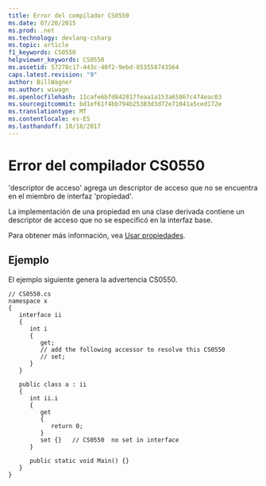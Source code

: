 ```yaml
---
title: Error del compilador CS0550
ms.date: 07/20/2015
ms.prod: .net
ms.technology: devlang-csharp
ms.topic: article
f1_keywords: CS0550
helpviewer_keywords: CS0550
ms.assetid: 57278c17-443c-40f2-9ebd-853558743564
caps.latest.revision: "9"
author: BillWagner
ms.author: wiwagn
ms.openlocfilehash: 11cafe6bfd842817feaa1a153a65867c474eac03
ms.sourcegitcommit: bd1ef61f4bb794b25383d3d72e71041a5ced172e
ms.translationtype: MT
ms.contentlocale: es-ES
ms.lasthandoff: 10/18/2017
---
```

# <a name="compiler-error-cs0550"></a>Error del compilador CS0550
'descriptor de acceso' agrega un descriptor de acceso que no se encuentra en el miembro de interfaz 'propiedad'.  
  
 La implementación de una propiedad en una clase derivada contiene un descriptor de acceso que no se especificó en la interfaz base.  
  
 Para obtener más información, vea [Usar propiedades](../../csharp/programming-guide/classes-and-structs/using-properties.md).  
  
## <a name="example"></a>Ejemplo  
 El ejemplo siguiente genera la advertencia CS0550.  
  
```  
// CS0550.cs  
namespace x  
{  
   interface ii  
   {  
      int i  
      {  
         get;  
         // add the following accessor to resolve this CS0550  
         // set;  
      }  
   }  
  
   public class a : ii  
   {  
      int ii.i  
      {  
         get  
         {  
            return 0;  
         }  
         set {}   // CS0550  no set in interface  
      }  
  
      public static void Main() {}  
   }  
}  
```
